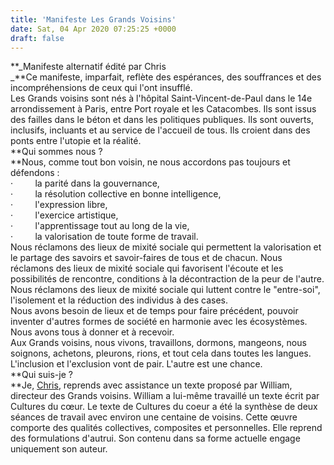 ```yaml
---
title: 'Manifeste Les Grands Voisins'
date: Sat, 04 Apr 2020 07:25:25 +0000
draft: false
---
```


**_Manifeste alternatif édité par Chris  
_**Ce manifeste, imparfait, reflète des espérances, des souffrances et des incompréhensions de ceux qui l'ont insufflé.  
Les Grands voisins sont nés à l'hôpital Saint-Vincent-de-Paul dans le 14e arrondissement à Paris, entre Port royale et les Catacombes. Ils sont issus des failles dans le béton et dans les politiques publiques. Ils sont ouverts, inclusifs, incluants et au service de l'accueil de tous. Ils croient dans des ponts entre l'utopie et la réalité.  
**Qui sommes nous ?  
**Nous, comme tout bon voisin, ne nous accordons pas toujours et défendons :  
·         la parité dans la gouvernance,  
·         la résolution collective en bonne intelligence,  
·         l'expression libre,  
·         l'exercice artistique,  
·         l'apprentissage tout au long de la vie,  
·         la valorisation de toute forme de travail.  
Nous réclamons des lieux de mixité sociale qui permettent la valorisation et le partage des savoirs et savoir-faires de tous et de chacun. Nous réclamons des lieux de mixité sociale qui favorisent l'écoute et les possibilités de rencontre, conditions à la décontraction de la peur de l'autre. Nous réclamons des lieux de mixité sociale qui luttent contre le "entre-soi", l'isolement et la réduction des individus à des cases.  
Nous avons besoin de lieux et de temps pour faire précédent, pouvoir inventer d'autres formes de société en harmonie avec les écosystèmes. Nous avons tous à donner et à recevoir.  
Aux Grands voisins, nous vivons, travaillons, dormons, mangeons, nous soignons, achetons, pleurons, rions, et tout cela dans toutes les langues. L'inclusion et l'exclusion vont de pair. L'autre est une chance.  
**Qui suis-je ?  
**Je, [Chris](https://www.google.com/url?q=http://fr.wiki.lesgrandsvoisins.fr/index.php?title%3DUtilisateur:Chris&sa=D&ust=1586692239344000&usg=AOvVaw2dUAj0jvBQ7LRkmZ1cyXEc), reprends avec assistance un texte proposé par William, directeur des Grands voisins. William a lui-même travaillé un texte écrit par Cultures du cœur. Le texte de Cultures du coeur a été la synthèse de deux séances de travail avec environ une centaine de voisins. Cette œuvre comporte des qualités collectives, composites et personnelles. Elle reprend des formulations d'autrui. Son contenu dans sa forme actuelle engage uniquement son auteur.
